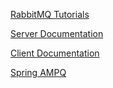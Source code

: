 [RabbitMQ Tutorials](<https://www.rabbitmq.com/getstarted.html>)

[Server Documentation](<https://www.rabbitmq.com/admin-guide.html>)

[Client Documentation](<https://www.rabbitmq.com/clients.html>)

[Spring AMPQ](<https://docs.spring.io/spring-amqp/docs/2.1.7.RELEASE/reference/html/>)